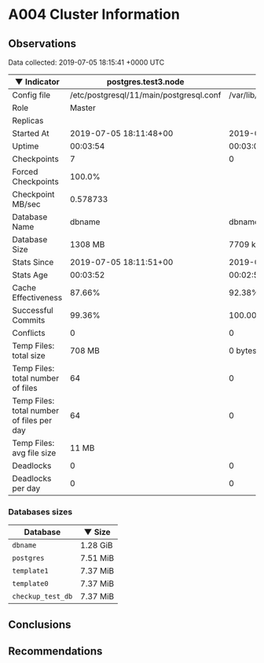 # A004 Cluster Information #

## Observations ##
Data collected: 2019-07-05 18:15:41 +0000 UTC  

|&#9660;&nbsp;Indicator | postgres.test3.node | postgres.test1.node | postgres.test2.node |
|--------|-------|-------- |-------- |
|Config file |/etc/postgresql/11/main/postgresql.conf|/var/lib/postgresql/11/data1/postgresql.conf|/var/lib/postgresql/11/data2/postgresql.conf|
|Role |Master|<no value>|<no value>|
|Replicas ||<no value>|<no value>|
|Started At |2019-07-05&nbsp;18:11:48+00|2019-07-05 18:11:54+00|2019-07-05 18:11:58+00|
|Uptime |00:03:54|00:03:06|00:03:20|
|Checkpoints |7|0|0|
|Forced Checkpoints |100.0%|<no value>|<no value>|
|Checkpoint MB/sec |0.578733|<no value>|<no value>|
|Database Name |dbname|dbname|dbname|
|Database Size |1308&nbsp;MB|7709 kB|7717 kB|
|Stats Since |2019-07-05&nbsp;18:11:51+00|2019-07-05 18:12:03+00|2019-07-05 18:12:03+00|
|Stats Age |00:03:52|00:02:58|00:03:15|
|Cache Effectiveness |87.66%|92.38%|92.38%|
|Successful Commits |99.36%|100.00%|100.00%|
|Conflicts |0|0|0|
|Temp Files: total size |708&nbsp;MB|0 bytes|0 bytes|
|Temp Files: total number of files |64|0|0|
|Temp Files: total number of files per day |64|0|0|
|Temp Files: avg file size |11&nbsp;MB|<no value>|<no value>|
|Deadlocks |0|0|0|
|Deadlocks per day |0|0|0|


### Databases sizes ###

| Database | &#9660;&nbsp;Size |
|----------|--------|
| `dbname` | 1.28&nbsp;GiB |
| `postgres` | 7.51&nbsp;MiB |
| `template1` | 7.37&nbsp;MiB |
| `template0` | 7.37&nbsp;MiB |
| `checkup_test_db` | 7.37&nbsp;MiB |


## Conclusions ##


## Recommendations ##

